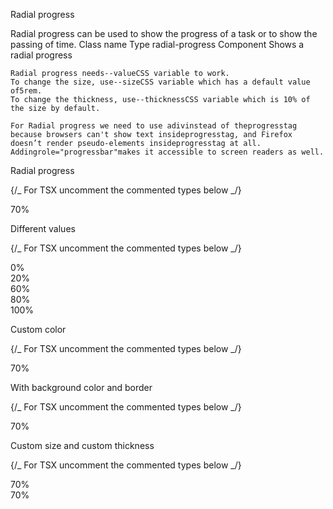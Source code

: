 Radial progress

Radial progress can be used to show the progress of a task or to show the passing of time.
Class name
Type
radial-progress Component
Shows a radial progress

    Radial progress needs--valueCSS variable to work.
    To change the size, use--sizeCSS variable which has a default value of5rem.
    To change the thickness, use--thicknessCSS variable which is 10% of the size by default.

    For Radial progress we need to use adivinstead of theprogresstag because browsers can't show text insideprogresstag, and Firefox doesn’t render pseudo-elements insideprogresstag at all.
    Addingrole="progressbar"makes it accessible to screen readers as well.

Radial progress

{/_ For TSX uncomment the commented types below _/}

<div className="radial-progress" style={{ "--value": 70 } /* as React.CSSProperties */ } 
  aria-valuenow={70} role="progressbar">70%</div>

Different values

{/_ For TSX uncomment the commented types below _/}

<div className="radial-progress" style={{"--value":0} /* as React.CSSProperties */ } 
  aria-valuenow={0} role="progressbar">0%</div>

<div className="radial-progress" style={{"--value":20} /* as React.CSSProperties */ } 
aria-valuenow={20} role="progressbar">20%</div>

<div className="radial-progress" style={{"--value":60} /* as React.CSSProperties */ } 
  aria-valuenow={60} role="progressbar">60%</div>

<div className="radial-progress" style={{"--value":80} /* as React.CSSProperties */ } 
  aria-valuenow={80} role="progressbar">80%</div>

<div className="radial-progress" style={{"--value":100} /* as React.CSSProperties */ } 
  aria-valuenow={100} role="progressbar">100%</div>

Custom color

{/_ For TSX uncomment the commented types below _/}

<div className="radial-progress text-primary" style={{ "--value": 70 } /* as React.CSSProperties */ } aria-valuenow={70} role="progressbar">
  70%
</div>

With background color and border

{/_ For TSX uncomment the commented types below _/}

<div
  className="radial-progress bg-primary text-primary-content border-primary border-4"
  style={{ "--value": 70 } /* as React.CSSProperties */ } aria-valuenow={70} role="progressbar">
  70%
</div>

Custom size and custom thickness

{/_ For TSX uncomment the commented types below _/}

<div className="radial-progress"
  style={{ "--value": "70", "--size": "12rem", "--thickness": "2px" } /* as React.CSSProperties */ } 
  aria-valuenow={70} role="progressbar">70%</div>

<div className="radial-progress"
  style={{ "--value": "70", "--size": "12rem", "--thickness": "2rem" } /* as React.CSSProperties */ } 
  aria-valuenow={70} role="progressbar">70%</div>
